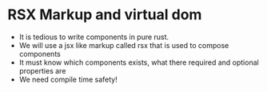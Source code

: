 # RSX Markup and virtual dom

* It is tedious to write components in pure rust.
* We will use a jsx like markup called rsx that is used to compose components
* It must know which components exists, what there required and optional properties are
* We need compile time safety!
